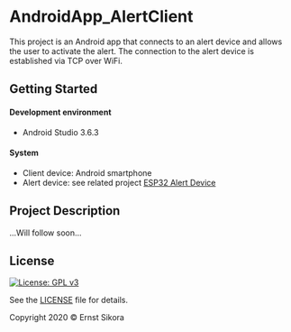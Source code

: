 # AndroidApp_AlertClient
This project is an Android app that connects to an alert device and allows the user to activate the alert.
The connection to the alert device is established via TCP over WiFi.

## Getting Started
#### Development environment
- Android Studio 3.6.3

#### System
- Client device: Android smartphone
- Alert device: see related project [ESP32 Alert Device](https://github.com/esikora/ESP32App_Alert_BLE)

## Project Description

...Will follow soon...

## License

[![License: GPL v3](https://img.shields.io/badge/License-GPLv3-blue.svg)](https://www.gnu.org/licenses/gpl-3.0)

See the [LICENSE](LICENSE) file for details.

Copyright 2020 © Ernst Sikora
